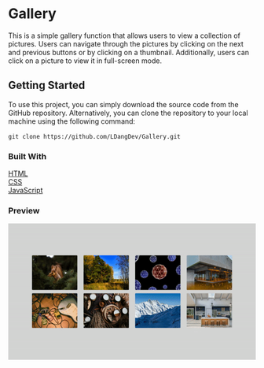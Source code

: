 # Gallery
This is a simple gallery function that allows users to view a collection of pictures. Users can navigate through the pictures by clicking on the next and previous buttons or by clicking on a thumbnail. Additionally, users can click on a picture to view it in full-screen mode.
## Getting Started
To use this project, you can simply download the source code from the GitHub repository. Alternatively, you can clone the repository to your local machine using the following command:
```
git clone https://github.com/LDangDev/Gallery.git
```
### Built With
[HTML](https://developer.mozilla.org/en-US/docs/Web/HTML)<br />
[CSS](https://developer.mozilla.org/en-US/docs/Web/CSS)<br />
[JavaScript](https://developer.mozilla.org/en-US/docs/Web/JavaScript)<br />
### Preview
![Gallery preview](https://github.com/LDangDev/Gallery/blob/main/ezgif.com-video-to-gif.gif)

